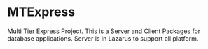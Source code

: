 # MTExpress
Multi Tier Express Project. This is a Server and Client Packages for database applications. Server is in Lazarus to support all platform. 
